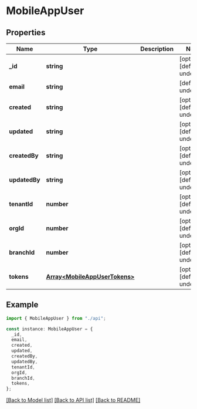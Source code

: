 # MobileAppUser

## Properties

| Name          | Type                                                           | Description | Notes                             |
| ------------- | -------------------------------------------------------------- | ----------- | --------------------------------- |
| **\_id**      | **string**                                                     |             | [optional] [default to undefined] |
| **email**     | **string**                                                     |             | [default to undefined]            |
| **created**   | **string**                                                     |             | [optional] [default to undefined] |
| **updated**   | **string**                                                     |             | [optional] [default to undefined] |
| **createdBy** | **string**                                                     |             | [optional] [default to undefined] |
| **updatedBy** | **string**                                                     |             | [optional] [default to undefined] |
| **tenantId**  | **number**                                                     |             | [optional] [default to undefined] |
| **orgId**     | **number**                                                     |             | [optional] [default to undefined] |
| **branchId**  | **number**                                                     |             | [optional] [default to undefined] |
| **tokens**    | [**Array&lt;MobileAppUserTokens&gt;**](MobileAppUserTokens.md) |             | [optional] [default to undefined] |

## Example

```typescript
import { MobileAppUser } from "./api";

const instance: MobileAppUser = {
  _id,
  email,
  created,
  updated,
  createdBy,
  updatedBy,
  tenantId,
  orgId,
  branchId,
  tokens,
};
```

[[Back to Model list]](../README.md#documentation-for-models) [[Back to API list]](../README.md#documentation-for-api-endpoints) [[Back to README]](../README.md)
